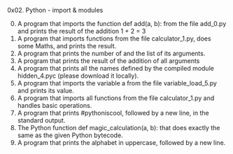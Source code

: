 0x02. Python - import & modules

0. A program that imports the function def add(a, b): from the file add_0.py and prints the result of the addition 1 + 2 = 3
1. A program that imports functions from the file calculator_1.py, does some Maths, and prints the result.
2. A program that prints the number of and the list of its arguments.
3. A program that prints the result of the addition of all arguments
4. A program that prints all the names defined by the compiled module hidden_4.pyc (please download it locally).
5. A program that imports the variable a from the file variable_load_5.py and prints its value.
6. A program that imports all functions from the file calculator_1.py and handles basic operations.
7. A program that prints #pythoniscool, followed by a new line, in the standard output.
8. The Python function def magic_calculation(a, b): that does exactly the same as the given Python bytecode.
9. A program that prints the alphabet in uppercase, followed by a new line.
